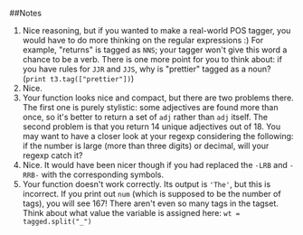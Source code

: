 ##Notes

1. Nice reasoning, but if you wanted to make a real-world POS tagger, you would have to do more thinking on the regular expressions :) For example, "returns" is tagged as `NNS`; your tagger won't give this word a chance to be a verb. There is one more point for you to think about: if you have rules for `JJR` and `JJS`, why is "prettier" tagged as a noun? (`print t3.tag(["prettier"])`)
2. Nice.
3. Your function looks nice and compact, but there are two problems there. The first one is purely stylistic: some adjectives are found more than once, so it's better to return a set of `adj` rather than `adj` itself. The second problem is that you return 14 unique adjectives out of 18. You may want to have a closer look at your regexp considering the following: if the number is large (more than three digits) or decimal, will your regexp catch it?
4. Nice. It would have been nicer though if you had replaced the `-LRB` and `-RRB-` with the corresponding symbols.
5. Your function doesn't work correctly. Its output is `'The'`, but this is incorrect. If you print out `num` (which is supposed to be the number of tags), you will see 167! There aren't even so many tags in the tagset. Think about what value the variable is assigned here: `wt = tagged.split("_")`